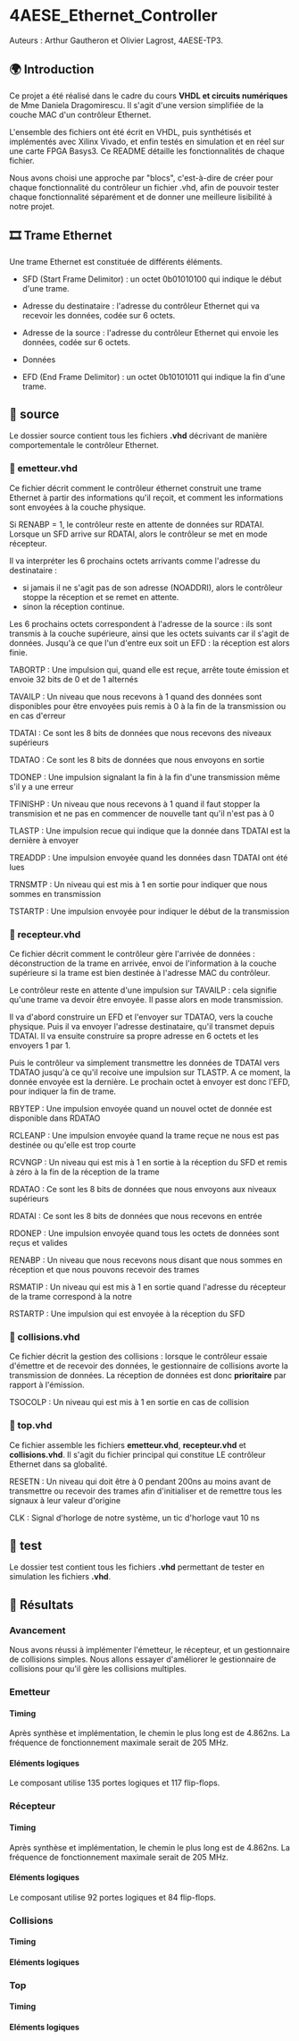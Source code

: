 # 4AESE_Ethernet_Controller

Auteurs : Arthur Gautheron et Olivier Lagrost, 4AESE-TP3.

## 🌍 Introduction
Ce projet a été réalisé dans le cadre du cours **VHDL et circuits numériques** de Mme Daniela Dragomirescu. Il s'agit d'une version simplifiée de la couche MAC d'un contrôleur Ethernet. 

L'ensemble des fichiers ont été écrit en VHDL, puis synthétisés et implémentés avec Xilinx Vivado, et enfin testés en simulation et en réel sur une carte FPGA Basys3. Ce README détaille les fonctionnalités de chaque fichier.

Nous avons choisi une approche par "blocs", c'est-à-dire de créer pour chaque fonctionnalité du contrôleur un fichier .vhd, afin de pouvoir tester chaque fonctionnalité séparément et de donner une meilleure lisibilité à notre projet.

## 🎞️ Trame Ethernet

Une trame Ethernet est constituée de différents éléments.

- SFD (Start Frame Delimitor) : un octet 0b01010100 qui indique le début d'une trame.

- Adresse du destinataire : l'adresse du contrôleur Ethernet qui va recevoir les données, codée sur 6 octets.

- Adresse de la source : l'adresse du contrôleur Ethernet qui envoie les données, codée sur 6 octets.

- Données

- EFD  (End Frame Delimitor) : un octet 0b10101011 qui indique la fin d'une trame.

## 📁 source
Le dossier source contient tous les fichiers **.vhd** décrivant de manière comportementale le contrôleur Ethernet.

### 📄 emetteur.vhd
Ce fichier décrit comment le contrôleur éthernet construit une trame Ethernet à partir des informations qu'il reçoit, et comment les informations sont envoyées à la couche physique. 

Si RENABP = 1, le contrôleur reste en attente de données sur RDATAI. Lorsque un SFD arrive sur RDATAI, alors le contrôleur se met en mode récepteur.

Il va interpréter les 6 prochains octets arrivants comme l'adresse du destinataire : 
- si jamais il ne s'agit pas de son adresse (NOADDRI), alors le contrôleur stoppe la réception et se remet en attente.
- sinon la réception continue.

Les 6 prochains octets correspondent à l'adresse de la source : ils sont transmis à la couche supérieure, ainsi que les octets suivants car il s'agit de données. Jusqu'à ce que l'un d'entre eux soit un EFD : la réception est alors finie.

TABORTP : Une impulsion qui, quand elle est reçue, arrête toute émission et envoie 32 bits de 0 et de 1 alternés

TAVAILP : Un niveau que nous recevons à 1 quand des données sont disponibles pour être envoyées puis remis à 0 à la fin de la transmission ou en cas d'erreur

TDATAI : Ce sont les 8 bits de données que nous recevons des niveaux supérieurs

TDATAO : Ce sont les 8 bits de données que nous envoyons en sortie

TDONEP : Une impulsion signalant la fin à la fin d'une transmission même s'il y a une erreur

TFINISHP : Un niveau que nous recevons à 1 quand il faut stopper la transmision et ne pas en commencer de nouvelle tant qu'il n'est pas à 0

TLASTP : Une impulsion recue qui indique que la donnée dans TDATAI est la dernière à envoyer

TREADDP : Une impulsion envoyée quand les données dasn TDATAI ont été lues

TRNSMTP : Un niveau qui est mis à 1 en sortie pour indiquer que nous sommes en transmission 

TSTARTP : Une impulsion envoyée pour indiquer le début de la transmission 

### 📄 recepteur.vhd
Ce fichier décrit comment le contrôleur gère l'arrivée de données : déconstruction de la trame en arrivée, envoi de l'information à la couche supérieure si la trame est bien destinée à l'adresse MAC du contrôleur.

Le contrôleur reste en attente d'une impulsion sur TAVAILP : cela signifie qu'une trame va devoir être envoyée. Il passe alors en mode transmission.

Il va d'abord construire un EFD et l'envoyer sur TDATAO, vers la couche physique. Puis il va envoyer l'adresse destinataire, qu'il transmet depuis TDATAI. Il va ensuite construire sa propre adresse en 6 octets et les envoyers 1 par 1.
 
Puis le contrôleur va simplement transmettre les données de TDATAI vers TDATAO jusqu'à ce qu'il recoive une impulsion sur TLASTP. 
A ce moment, la donnée envoyée est la dernière. Le prochain octet à envoyer est donc l'EFD, pour indiquer la fin de trame.

RBYTEP : Une impulsion envoyée quand un nouvel octet de donnée est disponible dans RDATAO

RCLEANP : Une impulsion envoyée quand la trame reçue ne nous est pas destinée ou qu'elle est trop courte

RCVNGP : Un niveau qui est mis à 1 en sortie à la réception du SFD et remis à zéro à la fin de la réception de la trame

RDATAO : Ce sont les 8 bits de données que nous envoyons aux niveaux supérieurs

RDATAI : Ce sont les 8 bits de données que nous recevons en entrée

RDONEP : Une impulsion envoyée quand tous les octets de données sont reçus et valides

RENABP : Un niveau que nous recevons nous disant que nous sommes en réception et que nous pouvons recevoir des trames

RSMATIP : Un niveau qui est mis à 1 en sortie quand l'adresse du récepteur de la trame correspond à la notre

RSTARTP : Une impulsion qui est envoyée à la réception du SFD 

### 📄 collisions.vhd
Ce fichier décrit la gestion des collisions : lorsque le contrôleur essaie d'émettre et de recevoir des données, le gestionnaire de collisions avorte la transmission de données. La réception de données est donc **prioritaire** par rapport à l'émission.

TSOCOLP : Un niveau qui est mis à 1 en sortie en cas de collision

### 📄 top.vhd
Ce fichier assemble les fichiers **emetteur.vhd**, **recepteur.vhd** et **collisions.vhd**. Il s'agit du fichier principal qui constitue LE contrôleur Ethernet dans sa globalité.

RESETN : Un niveau qui doit être à 0 pendant 200ns au moins avant de transmettre ou recevoir des trames afin d'initialiser et de remettre tous les signaux à leur valeur d'origine

CLK : Signal d'horloge de notre système, un tic d'horloge vaut 10 ns 

## 📁 test
Le dossier test contient tous les fichiers **.vhd** permettant de tester en simulation les fichiers **.vhd**.

## 🧪 Résultats

### Avancement

Nous avons réussi à implémenter l'émetteur, le récepteur, et un gestionnaire de collisions simples. Nous allons essayer d'améliorer le gestionnaire de collisions pour qu'il gère les collisions multiples.

### Emetteur

#### Timing

Après synthèse et implémentation, le chemin le plus long est de 4.862ns. La fréquence de fonctionnement maximale serait de 205 MHz.

#### Eléments logiques 

Le composant utilise 135 portes logiques et 117 flip-flops.

### Récepteur

#### Timing

Après synthèse et implémentation, le chemin le plus long est de 4.862ns. La fréquence de fonctionnement maximale serait de 205 MHz.

#### Eléments logiques 

Le composant utilise 92 portes logiques et 84 flip-flops.

### Collisions

#### Timing

#### Eléments logiques 


### Top

#### Timing

#### Eléments logiques 



